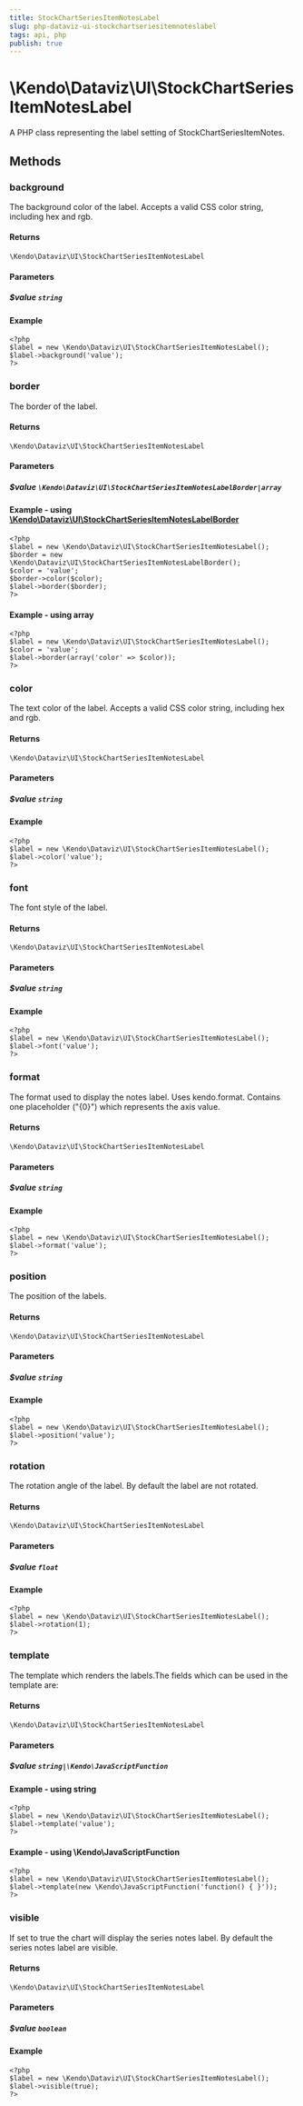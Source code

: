 ```yaml
---
title: StockChartSeriesItemNotesLabel
slug: php-dataviz-ui-stockchartseriesitemnoteslabel
tags: api, php
publish: true
---
```


# \Kendo\Dataviz\UI\StockChartSeriesItemNotesLabel

A PHP class representing the label setting of StockChartSeriesItemNotes.


## Methods

### background
The background color of the label. Accepts a valid CSS color string, including hex and rgb.

#### Returns
`\Kendo\Dataviz\UI\StockChartSeriesItemNotesLabel`

#### Parameters

##### $value `string`



#### Example 
    <?php
    $label = new \Kendo\Dataviz\UI\StockChartSeriesItemNotesLabel();
    $label->background('value');
    ?>

### border

The border of the label.

#### Returns
`\Kendo\Dataviz\UI\StockChartSeriesItemNotesLabel`

#### Parameters

##### $value `\Kendo\Dataviz\UI\StockChartSeriesItemNotesLabelBorder|array`


#### Example - using [\Kendo\Dataviz\UI\StockChartSeriesItemNotesLabelBorder](/api/wrappers/php/Kendo/Dataviz/UI/StockChartSeriesItemNotesLabelBorder)
    <?php
    $label = new \Kendo\Dataviz\UI\StockChartSeriesItemNotesLabel();
    $border = new \Kendo\Dataviz\UI\StockChartSeriesItemNotesLabelBorder();
    $color = 'value';
    $border->color($color);
    $label->border($border);
    ?>

#### Example - using array

    <?php
    $label = new \Kendo\Dataviz\UI\StockChartSeriesItemNotesLabel();
    $color = 'value';
    $label->border(array('color' => $color));
    ?>

### color
The text color of the label. Accepts a valid CSS color string, including hex and rgb.

#### Returns
`\Kendo\Dataviz\UI\StockChartSeriesItemNotesLabel`

#### Parameters

##### $value `string`



#### Example 
    <?php
    $label = new \Kendo\Dataviz\UI\StockChartSeriesItemNotesLabel();
    $label->color('value');
    ?>

### font
The font style of the label.

#### Returns
`\Kendo\Dataviz\UI\StockChartSeriesItemNotesLabel`

#### Parameters

##### $value `string`



#### Example 
    <?php
    $label = new \Kendo\Dataviz\UI\StockChartSeriesItemNotesLabel();
    $label->font('value');
    ?>

### format
The format used to display the notes label. Uses kendo.format. Contains one placeholder ("{0}") which represents the axis value.

#### Returns
`\Kendo\Dataviz\UI\StockChartSeriesItemNotesLabel`

#### Parameters

##### $value `string`



#### Example 
    <?php
    $label = new \Kendo\Dataviz\UI\StockChartSeriesItemNotesLabel();
    $label->format('value');
    ?>

### position
The position of the labels.

#### Returns
`\Kendo\Dataviz\UI\StockChartSeriesItemNotesLabel`

#### Parameters

##### $value `string`



#### Example 
    <?php
    $label = new \Kendo\Dataviz\UI\StockChartSeriesItemNotesLabel();
    $label->position('value');
    ?>

### rotation
The rotation angle of the label. By default the label are not rotated.

#### Returns
`\Kendo\Dataviz\UI\StockChartSeriesItemNotesLabel`

#### Parameters

##### $value `float`



#### Example 
    <?php
    $label = new \Kendo\Dataviz\UI\StockChartSeriesItemNotesLabel();
    $label->rotation(1);
    ?>

### template
The template which renders the labels.The fields which can be used in the template are:

#### Returns
`\Kendo\Dataviz\UI\StockChartSeriesItemNotesLabel`

#### Parameters

##### $value `string|\Kendo\JavaScriptFunction`



#### Example  - using string
    <?php
    $label = new \Kendo\Dataviz\UI\StockChartSeriesItemNotesLabel();
    $label->template('value');
    ?>

#### Example  - using \Kendo\JavaScriptFunction
    <?php
    $label = new \Kendo\Dataviz\UI\StockChartSeriesItemNotesLabel();
    $label->template(new \Kendo\JavaScriptFunction('function() { }'));
    ?>

### visible
If set to true the chart will display the series notes label. By default the series notes label are visible.

#### Returns
`\Kendo\Dataviz\UI\StockChartSeriesItemNotesLabel`

#### Parameters

##### $value `boolean`



#### Example 
    <?php
    $label = new \Kendo\Dataviz\UI\StockChartSeriesItemNotesLabel();
    $label->visible(true);
    ?>

